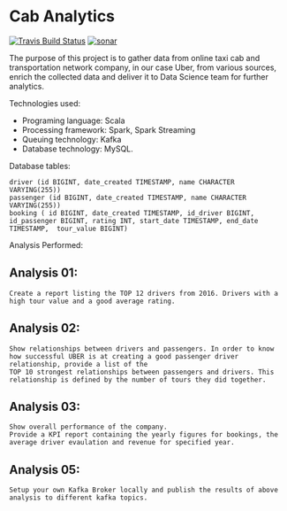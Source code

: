 # Cab Analytics
[![Travis Build Status](https://travis-ci.org/GouravRusiya30/UberAnalytics.svg?branch=master)](https://travis-ci.org/GouravRusiya30/UberAnalytics)
[![sonar](https://sonarcloud.io/api/project_badges/measure?project=GouravRusiya30_UberAnalytics&metric=alert_status)](https://sonarcloud.io/dashboard?id=GouravRusiya30_UberAnalytics)

The purpose of this project is to gather data from online taxi cab and transportation network company, in our case Uber, from various sources, enrich the collected data
and deliver it to Data Science team for further analytics.


Technologies used:
* Programing language: Scala
* Processing framework: Spark, Spark Streaming
* Queuing technology: Kafka
* Database technology: MySQL.

Database tables:

`driver (id BIGINT, date_created TIMESTAMP, name CHARACTER VARYING(255))`  
`passenger (id BIGINT, date_created TIMESTAMP, name CHARACTER VARYING(255))`  
 `booking ( id BIGINT, date_created TIMESTAMP, id_driver BIGINT, id_passenger BIGINT, rating INT, start_date TIMESTAMP, end_date TIMESTAMP,  tour_value BIGINT)`

Analysis Performed:

## Analysis 01:
	Create a report listing the TOP 12 drivers from 2016. Drivers with a high tour value and a good average rating.

## Analysis 02:
	Show relationships between drivers and passengers. In order to know how successful UBER is at creating a good passenger driver relationship, provide a list of the
    TOP 10 strongest relationships between passengers and drivers. This relationship is defined by the number of tours they did together.

## Analysis 03:
	Show overall performance of the company.
    Provide a KPI report containing the yearly figures for bookings, the average driver evaulation and revenue for specified year.

## Analysis 05:
	Setup your own Kafka Broker locally and publish the results of above analysis to different kafka topics.
    

